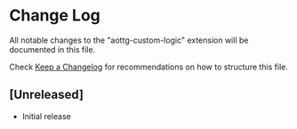 # Change Log

All notable changes to the "aottg-custom-logic" extension will be documented in this file.

Check [Keep a Changelog](http://keepachangelog.com/) for recommendations on how to structure this file.

## [Unreleased]

- Initial release
